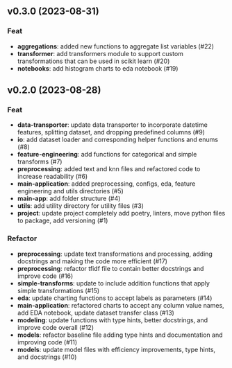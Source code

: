 ## v0.3.0 (2023-08-31)

### Feat

- **aggregations**: added new functions to aggregate list variables (#22)
- **transformer**: add transformers module to support custom transformations that can be used in scikit learn (#20)
- **notebooks**: add histogram charts to eda notebook (#19)

## v0.2.0 (2023-08-28)

### Feat

- **data-transporter**: update data transporter to incorporate datetime features, splitting dataset, and dropping predefined columns (#9)
- **io**: add dataset loader and corresponding helper functions and enums (#8)
- **feature-engineering**: add functions for categorical and simple transforms (#7)
- **preprocessing**: added text and knn files and refactored code to increase readability (#6)
- **main-application**: added preprocessing, configs, eda, feature engineering and utils directories (#5)
- **main-app**: add folder structure (#4)
- **utils**: add utility directory for utility files (#3)
- **project**: update project completely add poetry, linters, move python files to package, add versioning (#1)

### Refactor

- **preprocessing**: update text transformations and processing, adding docstrings and making the code more efficient (#17)
- **preprocessing**: refactor tfidf file to contain better docstrings and improve code (#16)
- **simple-transforms**: update to include addition functions that apply simple transformations (#15)
- **eda**: update charting functions to accept labels as parameters (#14)
- **main-application**: refactored charts to accept any column value names, add EDA notebook, update dataset transfer class (#13)
- **modeling**: update functions with type hints, better docstrings, and improve code overall (#12)
- **models**: refactor baseline file adding type hints and documentation and improving code (#11)
- **models**: update model files with efficiency improvements, type hints, and docstrings (#10)

